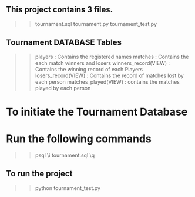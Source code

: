 ## This project contains 3 files.
>> tournament.sql
>> tournament.py
>> tournament_test.py

## Tournament DATABASE Tables
>> players : Contains the registered names
>> matches : Contains the each match winners and losers
>> winners_record(VIEW) : Contains the winning record of each Players
>> losers_record(VIEW) : Contains the record of matches lost by each person
>> matches_played(VIEW) : contains the matches played by each person
     
# To initiate the Tournament Database 
# Run the following commands
>> psql
>> \i tournament.sql
>> \q 

## To run the project 
>> python tournament_test.py
